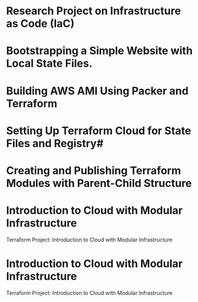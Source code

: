 # Research Project on Infrastructure as Code (IaC)

# Bootstrapping a Simple Website with Local State Files.

# Building AWS AMI Using Packer and Terraform

# Setting Up Terraform Cloud for State Files and Registry#

# Creating and Publishing Terraform Modules with Parent-Child Structure

# Introduction to Cloud with Modular Infrastructure

Terraform Project: Introduction to Cloud with Modular Infrastructure

# Introduction to Cloud with Modular Infrastructure

Terraform Project: Introduction to Cloud with Modular Infrastructure
